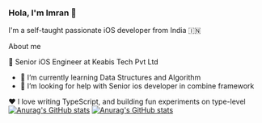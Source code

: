 ### Hola, I'm Imran 👋

<!--
**imran-ios/imran-ios** is a ✨ _special_ ✨ repository because its `README.md` (this file) appears on your GitHub profile.

Here are some ideas to get you started:

- 🔭 I’m currently working on ...
- 🌱 I’m currently learning Data Structures and Algorithm
- 👯 I’m looking to collaborate on ...
- 🤔 I’m looking for help with ...
- 💬 Ask me about ...
- 📫 How to reach me: ...
- 😄 Pronouns: ...
- ⚡ Fun fact: ...
-->


I'm a self-taught passionate iOS developer from India 🇮🇳

About me

💼 Senior iOS Engineer at Keabis Tech Pvt Ltd
- 🌱 I’m currently learning Data Structures and Algorithm
- 🤔 I’m looking for help with Senior ios developer in combine framework



❤️ I love writing TypeScript, and building fun experiments on type-level
[![Anurag's GitHub stats](https://github-readme-stats.vercel.app/api?username=imran-ios)](https://github.com/anuraghazra/github-readme-stats)
[![Anurag's GitHub stats](https://github-readme-stats.vercel.app/api?username=imran-ios)](https://github.com/anuraghazra/github-readme-stats)
